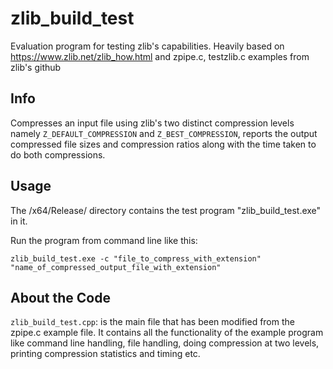 # zlib_build_test
Evaluation program for testing zlib's capabilities.
Heavily based on https://www.zlib.net/zlib_how.html and zpipe.c, testzlib.c examples from zlib's github

## Info
Compresses an input file using zlib's two distinct compression levels namely `Z_DEFAULT_COMPRESSION` and `Z_BEST_COMPRESSION`, reports the output compressed file sizes and compression ratios along with the time taken to do both compressions.

## Usage
The /x64/Release/ directory contains the test program "zlib_build_test.exe" in it. 

Run the program from command line like this:

`zlib_build_test.exe -c "file_to_compress_with_extension" "name_of_compressed_output_file_with_extension"`

## About the Code
`zlib_build_test.cpp`: is the main file that has been modified from the zpipe.c example file. It contains all the functionality of the example program like command line handling, file handling, doing compression at two levels, printing compression statistics and timing etc.
